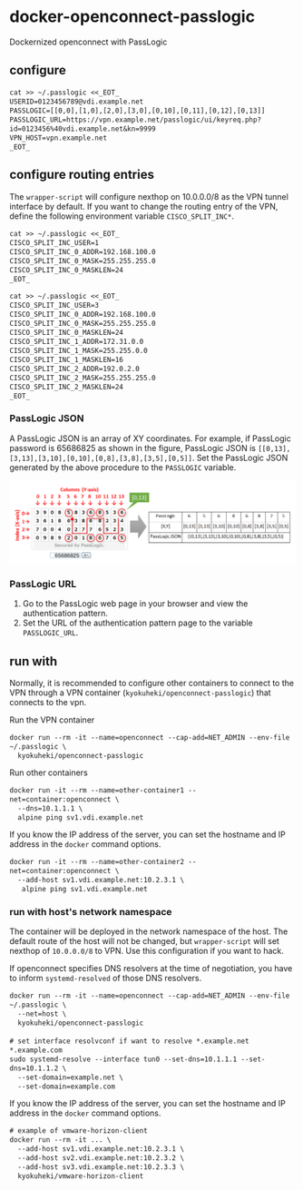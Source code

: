 # docker-openconnect-passlogic
Dockernized openconnect with PassLogic

## configure
```shell
cat >> ~/.passlogic <<_EOT_ 
USERID=0123456789@vdi.example.net
PASSLOGIC=[[0,0],[1,0],[2,0],[3,0],[0,10],[0,11],[0,12],[0,13]]
PASSLOGIC_URL=https://vpn.example.net/passlogic/ui/keyreq.php?id=0123456%40vdi.example.net&kn=9999
VPN_HOST=vpn.example.net
_EOT_
```

## configure routing entries
The `wrapper-script` will configure nexthop on 10.0.0.0/8 as the VPN tunnel interface by default.
If you want to change the routing entry of the VPN, define the following environment variable `CISCO_SPLIT_INC*`.

```shell
cat >> ~/.passlogic <<_EOT_ 
CISCO_SPLIT_INC_USER=1
CISCO_SPLIT_INC_0_ADDR=192.168.100.0
CISCO_SPLIT_INC_0_MASK=255.255.255.0
CISCO_SPLIT_INC_0_MASKLEN=24
_EOT_
```

```shell
cat >> ~/.passlogic <<_EOT_ 
CISCO_SPLIT_INC_USER=3
CISCO_SPLIT_INC_0_ADDR=192.168.100.0
CISCO_SPLIT_INC_0_MASK=255.255.255.0
CISCO_SPLIT_INC_0_MASKLEN=24
CISCO_SPLIT_INC_1_ADDR=172.31.0.0
CISCO_SPLIT_INC_1_MASK=255.255.0.0
CISCO_SPLIT_INC_1_MASKLEN=16
CISCO_SPLIT_INC_2_ADDR=192.0.2.0
CISCO_SPLIT_INC_2_MASK=255.255.255.0
CISCO_SPLIT_INC_2_MASKLEN=24
_EOT_
```

### PassLogic JSON

A PassLogic JSON is an array of XY coordinates. 
For example, if PassLogic password is 65686825 as shown in the figure, 
PassLogic JSON is `[[0,13],[3,13],[3,10],[0,10],[0,8],[3,8],[3,5],[0,5]]`.
Set the PassLogic JSON generated by the above procedure to the `PASSLOGIC` variable.

![passlogic_json](passlogic_json.png)

### PassLogic URL

1. Go to the PassLogic web page in your browser and view the authentication pattern. 
2. Set the URL of the authentication pattern page to the variable `PASSLOGIC_URL`.

## run with
Normally, it is recommended to configure other containers to connect to the VPN through a VPN container (`kyokuheki/openconnect-passlogic`) that connects to the vpn.

Run the VPN container

```shell
docker run --rm -it --name=openconnect --cap-add=NET_ADMIN --env-file ~/.passlogic \
  kyokuheki/openconnect-passlogic
```

Run other containers

```shell
docker run -it --rm --name=other-container1 --net=container:openconnect \
  --dns=10.1.1.1 \
  alpine ping sv1.vdi.example.net
```

If you know the IP address of the server, you can set the hostname and IP address in the `docker` command options.

```shell
docker run -it --rm --name=other-container2 --net=container:openconnect \
  --add-host sv1.vdi.example.net:10.2.3.1 \
   alpine ping sv1.vdi.example.net
```

### run with host's network namespace
The container will be deployed in the network namespace of the host. 
The default route of the host will not be changed, but `wrapper-script` will set nexthop of `10.0.0.0/8` to VPN.
Use this configuration if you want to hack.

If openconnect specifies DNS resolvers at the time of negotiation, you have to inform `systemd-resolved` of those DNS resolvers.

```shell
docker run --rm -it --name=openconnect --cap-add=NET_ADMIN --env-file ~/.passlogic \
  --net=host \
  kyokuheki/openconnect-passlogic

# set interface resolvconf if want to resolve *.example.net *.example.com
sudo systemd-resolve --interface tun0 --set-dns=10.1.1.1 --set-dns=10.1.1.2 \
  --set-domain=example.net \
  --set-domain=example.com
```

If you know the IP address of the server, you can set the hostname and IP address in the `docker` command options.

```shell
# example of vmware-horizon-client
docker run --rm -it ... \
  --add-host sv1.vdi.example.net:10.2.3.1 \
  --add-host sv2.vdi.example.net:10.2.3.2 \
  --add-host sv3.vdi.example.net:10.2.3.3 \
  kyokuheki/vmware-horizon-client
```
